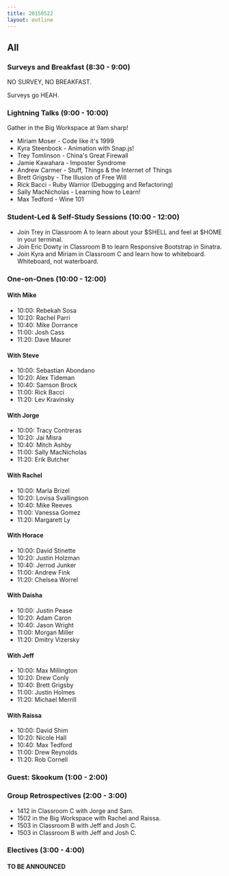 ```yaml
---
title: 20150522
layout: outline
---
```


## All

### Surveys and Breakfast (8:30 - 9:00)

NO SURVEY, NO BREAKFAST.

Surveys go HEAH.

### Lightning Talks (9:00 - 10:00)

Gather in the Big Workspace at 9am sharp!

* Miriam Moser - Code like it's 1999
* Kyra Steenbock - Animation with Snap.js!
* Trey Tomlinson - China's Great Firewall
* Jamie Kawahara - Imposter Syndrome
* Andrew Carmer - Stuff, Things & the Internet of Things
* Brett Grigsby - The Illusion of Free Will
* Rick Bacci - Ruby Warrior (Debugging and Refactoring)
* Sally MacNicholas - Learning how to Learn!
* Max Tedford - Wine 101

### Student-Led & Self-Study Sessions (10:00 - 12:00)

* Join Trey in Classroom A to learn about your $SHELL and feel at $HOME in your terminal.
* Join Eric Dowty in Classroom B to learn Responsive Bootstrap in Sinatra.
* Join Kyra and Miriam in Classroom C and learn how to whiteboard. Whiteboard, not waterboard.

### One-on-Ones (10:00 - 12:00)

#### With Mike
* 10:00: Rebekah Sosa
* 10:20: Rachel Parri
* 10:40: Mike Dorrance
* 11:00: Josh Cass
* 11:20: Dave Maurer

#### With Steve

* 10:00: Sebastian Abondano
* 10:20: Alex Tideman
* 10:40: Samson Brock
* 11:00: Rick Bacci
* 11:20: Lev Kravinsky


#### With Jorge

* 10:00: Tracy Contreras
* 10:20: Jai Misra
* 10:40: Mitch Ashby
* 11:00: Sally MacNicholas
* 11:20: Erik Butcher

#### With Rachel

* 10:00: Marla Brizel
* 10:20: Lovisa Svallingson
* 10:40: Mike Reeves
* 11:00: Vanessa Gomez
* 11:20: Margarett Ly

#### With Horace

* 10:00: David Stinette
* 10:20: Justin Holzman
* 10:40: Jerrod Junker
* 11:00: Andrew Fink
* 11:20: Chelsea Worrel

#### With Daisha

* 10:00: Justin Pease
* 10:20: Adam Caron
* 10:40: Jason Wright
* 11:00: Morgan Miller
* 11:20: Dmitry Vizersky

#### With Jeff

* 10:00: Max Millington
* 10:20: Drew Conly
* 10:40: Brett Grigsby
* 11:00: Justin Holmes
* 11:20: Michael Merrill

#### With Raissa

* 10:00: David Shim
* 10:20: Nicole Hall
* 10:40: Max Tedford
* 11:00: Drew Reynolds
* 11:20: Rob Cornell

### Guest: Skookum (1:00 - 2:00)



### Group Retrospectives (2:00 - 3:00)

* 1412 in Classroom C with Jorge and Sam.
* 1502 in the Big Workspace with Rachel and Raissa.
* 1503 in Classroom B with Jeff and Josh C.
* 1503 in Classroom B with Jeff and Josh C.

### Electives (3:00 - 4:00)

#### TO BE ANNOUNCED
